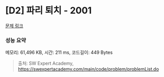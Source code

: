 # [D2] 파리 퇴치 - 2001 

[문제 링크](https://swexpertacademy.com/main/code/problem/problemDetail.do?contestProbId=AV5PzOCKAigDFAUq) 

### 성능 요약

메모리: 61,496 KB, 시간: 211 ms, 코드길이: 449 Bytes



> 출처: SW Expert Academy, https://swexpertacademy.com/main/code/problem/problemList.do